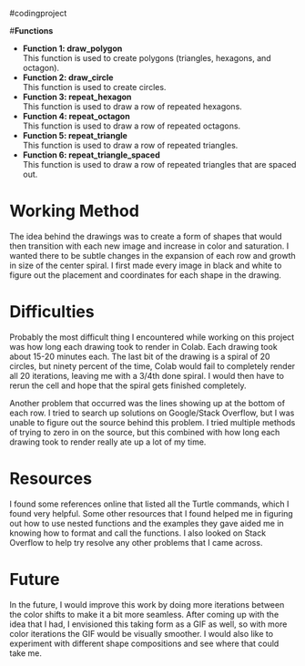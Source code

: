 #codingproject

#**Functions**
- **Function 1: draw_polygon**\
This function is used to create polygons (triangles, hexagons, and octagon).
- **Function 2: draw_circle**\
This function is used to create circles.
- **Function 3: repeat_hexagon**\
This function is used to draw a row of repeated hexagons.
- **Function 4: repeat_octagon**\
This function is used to draw a row of repeated octagons.
- **Function 5: repeat_triangle**\
This function is used to draw a row of repeated triangles.
- **Function 6: repeat_triangle_spaced**\
This function is used to draw a row of repeated triangles that are spaced out.

# **Working Method**
The idea behind the drawings was to create a form of shapes that would then transition with each new image and increase in color and saturation. I wanted there to be subtle changes in the expansion of each row and growth in size of the center spiral. I first made every image in black and white to figure out the placement and coordinates for each shape in the drawing. 

# **Difficulties**

Probably the most difficult thing I encountered while working on this project was how long each drawing took to render in Colab. Each drawing took about 15-20 minutes each. The last bit of the drawing is a spiral of 20 circles, but ninety percent of the time, Colab would fail to completely render all 20 iterations, leaving me with a 3/4th done spiral. I would then have to rerun the cell and hope that the spiral gets finished completely.

Another problem that occurred was the lines showing up at the bottom of each row. I tried to search up solutions on Google/Stack Overflow, but I was unable to figure out the source behind this problem. I tried multiple methods of trying to zero in on the source, but this combined with how long each drawing took to render really ate up a lot of my time.

# **Resources**

I found some references online that listed all the Turtle commands, which I found very helpful. Some other resources that I found helped me in figuring out how to use nested functions and the examples they gave aided me in knowing how to format and call the functions. I also looked on Stack Overflow to help try resolve any other problems that I came across.


# **Future**

In the future, I would improve this work by doing more iterations between the color shifts to make it a bit more seamless. After coming up with the idea that I had, I envisioned this taking form as a GIF as well, so with more color iterations the GIF would be visually smoother. I would also like to experiment with different shape compositions and see where that could take me.
